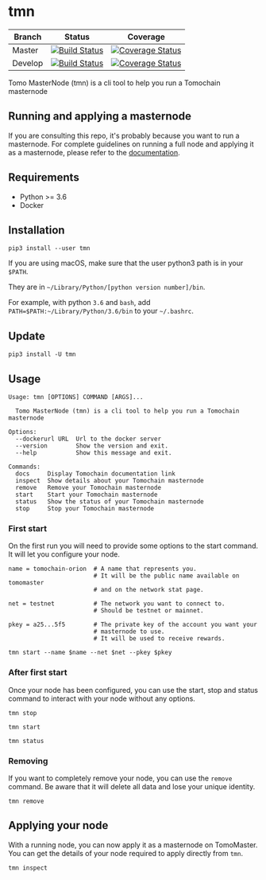 # tmn

| Branch  | Status | Coverage |
| --- | --- | --- |
| Master | [![Build Status](https://travis-ci.org/tomochain/masternode.svg?branch=master)](https://travis-ci.org/tomochain/masternode?branch=master) | [![Coverage Status](https://coveralls.io/repos/github/tomochain/masternode/badge.svg?branch=master)](https://coveralls.io/github/tomochain/masternode?branch=master) |
| Develop | [![Build Status](https://travis-ci.org/tomochain/masternode.svg?branch=develop)](https://travis-ci.org/tomochain/masternode?branch=develop) | [![Coverage Status](https://coveralls.io/repos/github/tomochain/masternode/badge.svg?branch=develop)](https://coveralls.io/github/tomochain/masternode?branch=develop) |

Tomo MasterNode (tmn) is a cli tool to help you run a Tomochain masternode

## Running and applying a masternode

If you are consulting this repo, it's probably because you want to run a masternode.
For complete guidelines on running a full node and applying it as a masternode, please refer to the [documentation](https://docs.tomochain.com/get-started/run-node/).

## Requirements

- Python >= 3.6
- Docker

## Installation

```
pip3 install --user tmn
```

If you are using macOS, make sure that the user python3 path is in your `$PATH`.

They are in `~/Library/Python/[python version number]/bin`.

For example, with python `3.6` and `bash`, add `PATH=$PATH:~/Library/Python/3.6/bin` to your `~/.bashrc`.

## Update

```
pip3 install -U tmn
```

## Usage

```
Usage: tmn [OPTIONS] COMMAND [ARGS]...

  Tomo MasterNode (tmn) is a cli tool to help you run a Tomochain masternode

Options:
  --dockerurl URL  Url to the docker server
  --version        Show the version and exit.
  --help           Show this message and exit.

Commands:
  docs     Display Tomochain documentation link
  inspect  Show details about your Tomochain masternode
  remove   Remove your Tomochain masternode
  start    Start your Tomochain masternode
  status   Show the status of your Tomochain masternode
  stop     Stop your Tomochain masternode
```

### First start

On the first run you will need to provide some options to the start command.
It will let you configure your node.

```
name = tomochain-orion  # A name that represents you.
                        # It will be the public name available on tomomaster
                        # and on the network stat page.

net = testnet           # The network you want to connect to.
                        # Should be testnet or mainnet.

pkey = a25...5f5        # The private key of the account you want your
                        # masternode to use.
                        # It will be used to receive rewards.

tmn start --name $name --net $net --pkey $pkey
```

### After first start

Once your node has been configured, you can use the start, stop and
status command to interact with your node without any options.

```
tmn stop

tmn start

tmn status
```

### Removing

If you want to completely remove your node, you can use the `remove` command.
Be aware that it will delete all data and lose your unique identity.

```
tmn remove
```

## Applying your node

With a running node, you can now apply it as a masternode on TomoMaster.
You can get the details of your node required to apply directly from `tmn`.

```
tmn inspect
```
